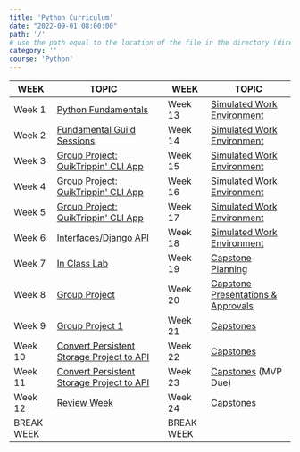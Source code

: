 ```yaml
---
title: 'Python Curriculum'
date: "2022-09-01 08:00:00"
path: '/'
# use the path equal to the location of the file in the directory (directory structure)
category: ''
course: 'Python'
---
```


| WEEK       |  TOPIC                                                  |   | WEEK       | TOPIC                                         |
|---         |---                                                      |---|---         |---                                            |
| Week 1     | [Python Fundamentals](week-01)                          |   | Week 13    | [Simulated Work Environment](week-13-18)      |
| Week 2     | [Fundamental Guild Sessions](week-02)                   |   | Week 14    | [Simulated Work Environment](week-13-18)      |
| Week 3     | [Group Project: QuikTrippin' CLI App](week-03-04-05)    |   | Week 15    | [Simulated Work Environment](week-13-18)      |
| Week 4     | [Group Project: QuikTrippin' CLI App](week-03-04-05)    |   | Week 16    | [Simulated Work Environment](week-13-18)      |
| Week 5     | [Group Project: QuikTrippin' CLI App](week-03-04-05)    |   | Week 17    | [Simulated Work Environment](week-13-18)      |
| Week 6     | [Interfaces/Django API](week-06)                        |   | Week 18    | [Simulated Work Environment](week-13-18)      |
| Week 7     | [In Class Lab](week-07)                                 |   | Week 19    | [Capstone Planning](week-19)                  |
| Week 8     | [Group Project](week-08)                                |   | Week 20    | [Capstone Presentations & Approvals](week-20) |
| Week 9     | [Group Project 1](week-09)                              |   | Week 21    | [Capstones](week-21-22-23)                    |
| Week 10    | [Convert Persistent Storage Project to API](week-10-11) |   | Week 22    | [Capstones](week-21-22-23-24)                 |
| Week 11    | [Convert Persistent Storage Project to API](week-10-11) |   | Week 23    | [Capstones](week-21-22-23-24)  (MVP Due)      |
| Week 12    | [Review Week](week-12)                                  |   | Week 24    | [Capstones](week-21-22-23-24)                 |
| BREAK WEEK |                                                         |   | BREAK WEEK |                                               |
